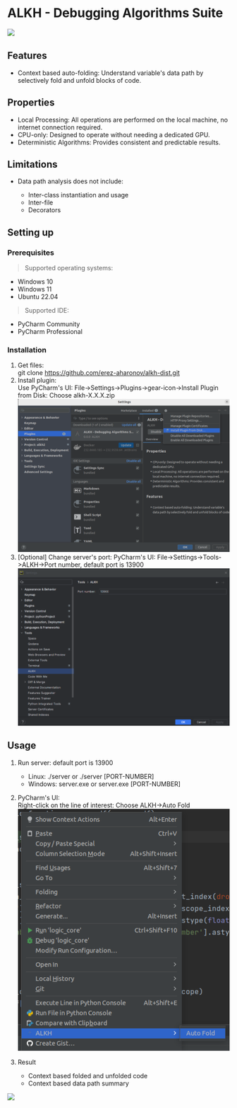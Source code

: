 # ALKH - Debugging Algorithms Suite
![](https://github.com/erez-aharonov/alkh-dist/blob/main/readme_files/auto-fold.gif?raw=true)
<h2>Features</h2>
<ul>
    <li>Context based auto-folding: Understand variable's data path by selectively fold and unfold blocks of code.</li>
</ul>
<h2>Properties</h2>
<ul>
<li>Local Processing: All operations are performed on the local machine, no internet connection required.</li>
    <li>CPU-only: Designed to operate without needing a dedicated GPU.</li>  
    <li>Deterministic Algorithms: Provides consistent and predictable results.</li>
</ul>
<h2>Limitations</h2>
<ul>
    <li>Data path analysis does not include:</li>
        <ul>
            <li>Inter-class instantiation and usage</li>
            <li>Inter-file</li>
            <li>Decorators</li>
        </ul>    
</ul>

## Setting up
### Prerequisites 
> Supported operating systems:
<ul>
    <li>Windows 10</li>
    <li>Windows 11</li>
    <li>Ubuntu 22.04</li>
</ul>

> Supported IDE:
<ul>
    <li>PyCharm Community</li>
    <li>PyCharm Professional</li>
</ul>

### Installation
1. Get files: <br> 
git clone https://github.com/erez-aharonov/alkh-dist.git
2. Install plugin: 
<br>Use PyCharm's UI: File->Settings->Plugins->gear-icon->Install Plugin from Disk: Choose alkh-X.X.X.zip
![](https://github.com/erez-aharonov/alkh-dist/blob/main/readme_files/pycharm_installation.png?raw=true)
3. [Optional] Change server's port: PyCharm's UI: File->Settings->Tools->ALKH->Port number, default port is 13900
![](https://github.com/erez-aharonov/alkh-dist/blob/main/readme_files/port_setting.png?raw=true)

## Usage
1. Run server: default port is 13900
    <ul>
        <li>Linux: ./server or ./server [PORT-NUMBER]</li>
        <li>Windows: server.exe or server.exe [PORT-NUMBER]</li>
    </ul>

2. PyCharm's UI:<br>
Right-click on the line of interest: Choose ALKH->Auto Fold
![](https://github.com/erez-aharonov/alkh-dist/blob/main/readme_files/auto-fold.png?raw=true)
3. Result
    <ul>
        <li>Context based folded and unfolded code</li>
        <li>Context based data path summary</li>
    </ul>
![](https://github.com/erez-aharonov/alkh-dist/blob/main/readme_files/auto-fold.gif?raw=true)


